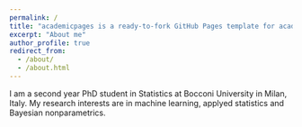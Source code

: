 ```yaml
---
permalink: /
title: "academicpages is a ready-to-fork GitHub Pages template for academic personal websites"
excerpt: "About me"
author_profile: true
redirect_from: 
  - /about/
  - /about.html
---
```


I am a second year PhD student in Statistics at Bocconi University in Milan, Italy.
My research interests are in machine learning, applyed statistics and Bayesian nonparametrics.


